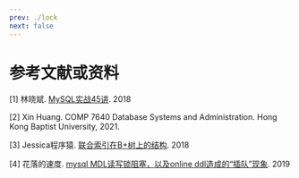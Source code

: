 ```yaml
---
prev: ./lock
next: false
---
```


# 参考文献或资料
[1] 林晓斌. [MySQL实战45讲](https://time.geekbang.org/column/intro/139). 2018  

[2] Xin Huang. COMP 7640 Database Systems and Administration. Hong Kong Baptist University, 2021.   

[3] Jessica程序猿. [联合索引在B+树上的结构](https://www.cnblogs.com/wuchanming/p/9185661.html). 2018  

[4] 花落的速度. [mysql MDL读写锁阻塞，以及online ddl造成的“插队”现象](https://blog.csdn.net/q2878948/article/details/96430129). 2019